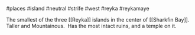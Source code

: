 #places #island  #neutral #strife #west #reyka #reykamaye

The smallest of the three [[Reyka]] islands in the center of [[Sharkfin Bay]].  Taller and Mountainous.  Has the most intact ruins, and a temple on it.